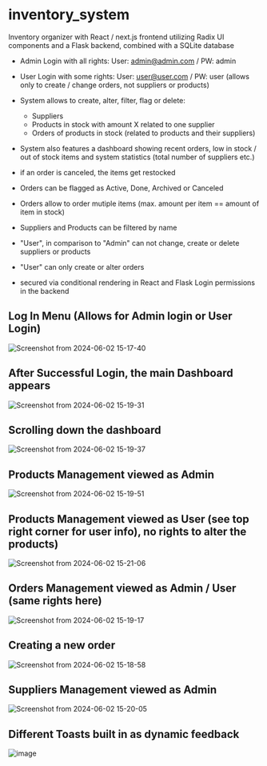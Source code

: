 # inventory_system
Inventory organizer with React / next.js frontend utilizing Radix UI components and a Flask backend, combined with a SQLite database
- Admin Login with all rights: User: admin@admin.com / PW: admin
- User Login with some rights: User: user@user.com / PW: user (allows only to create / change orders, not suppliers or products)

- System allows to create, alter, filter, flag or delete:
  - Suppliers
  - Products in stock with amount X related to one supplier
  - Orders of products in stock (related to products and their suppliers)
- System also features a dashboard showing recent orders, low in stock / out of stock items and system statistics (total number of suppliers etc.)
- if an order is canceled, the items get restocked
- Orders can be flagged as Active, Done, Archived or Canceled
- Orders allow to order mutiple items (max. amount per item == amount of item in stock)
- Suppliers and Products can be filtered by name

- "User", in comparison to "Admin" can not change, create or delete suppliers or products
- "User" can only create or alter orders
- secured via conditional rendering in React and Flask Login permissions in the backend

## Log In Menu (Allows for Admin login or User Login)
![Screenshot from 2024-06-02 15-17-40](https://github.com/tim91136/inventory_system/assets/119872909/2f7b68e2-f28d-4ee5-9e64-fb0013e2b5c7)

## After Successful Login, the main Dashboard appears
![Screenshot from 2024-06-02 15-19-31](https://github.com/tim91136/inventory_system/assets/119872909/f042c3a1-5b48-4eaa-ace3-7bf9e4ad4e49)

## Scrolling down the dashboard
![Screenshot from 2024-06-02 15-19-37](https://github.com/tim91136/inventory_system/assets/119872909/9c57c4fe-f800-4705-8da3-7f207961b3f8)

## Products Management viewed as Admin
![Screenshot from 2024-06-02 15-19-51](https://github.com/tim91136/inventory_system/assets/119872909/20826e2b-be40-476e-b2ae-06a9564e1029)

## Products Management viewed as User (see top right corner for user info), no rights to alter the products)
![Screenshot from 2024-06-02 15-21-06](https://github.com/tim91136/inventory_system/assets/119872909/9743ec44-506e-4086-95a9-a44d6c51a353)

## Orders Management viewed as Admin / User (same rights here)
![Screenshot from 2024-06-02 15-19-17](https://github.com/tim91136/inventory_system/assets/119872909/4642f75a-0f5d-484f-a811-94d2454df656)

## Creating a new order
![Screenshot from 2024-06-02 15-18-58](https://github.com/tim91136/inventory_system/assets/119872909/8195b686-c348-4d3b-a903-ab0c10f6b46e)

## Suppliers Management viewed as Admin
![Screenshot from 2024-06-02 15-20-05](https://github.com/tim91136/inventory_system/assets/119872909/68d7ce90-b0d3-4d0e-a865-1b9936cc1964)

## Different Toasts built in as dynamic feedback
![image](https://github.com/tim91136/inventory_system/assets/119872909/8c366297-6a17-4da1-bbef-fe1d3c68e287)


